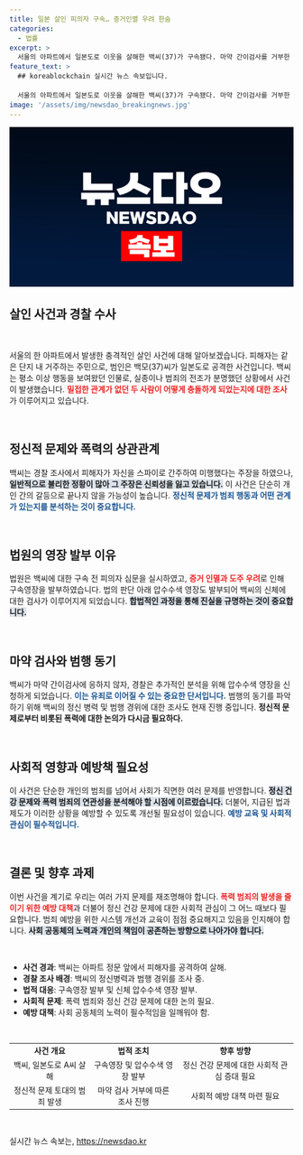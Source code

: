 ```yaml
---
title: 일본 살인 피의자 구속… 증거인멸 우려 한숨
categories:
  - 법률
excerpt: >
  서울의 아파트에서 일본도로 이웃을 살해한 백씨(37)가 구속됐다. 마약 간이검사를 거부한 그는 압수수색 영장을 통해 배경 조사 중이며, 피해자는 범행 후 긴급 이송됐으나 사망했다. 의외의 범죄 현장, 그 뒤에 숨은 진실은 무엇일까?
feature_text: >
  ## koreablockchain 실시간 뉴스 속보입니다.

  서울의 아파트에서 일본도로 이웃을 살해한 백씨(37)가 구속됐다. 마약 간이검사를 거부한 그는 압수수색 영장을 통해 배경 조사 중이며, 피해자는 범행 후 긴급 이송됐으나 사망했다. 의외의 범죄 현장, 그 뒤에 숨은 진실은 무엇일까?
image: '/assets/img/newsdao_breakingnews.jpg'
---
```


<p><img src="/assets/img/newsdao_breakingnews.jpg" alt="koreablockchain 속보" /></p>

<h2 data-ke-size="size26">살인 사건과 경찰 수사</h2>

<p data-ke-size="size16">&nbsp;</p>

<p>서울의 한 아파트에서 발생한 충격적인 살인 사건에 대해 알아보겠습니다. 피해자는 같은 단지 내 거주하는 주민으로, 범인은 백모(37)씨가 일본도로 공격한 사건입니다. 백씨는 평소 이상 행동을 보여왔던 인물로, 실종이나 범죄의 전조가 분명했던 상황에서 사건이 발생했습니다. <b><span style="color: #ee2323;">밀접한 관계가 없던 두 사람이 어떻게 충돌하게 되었는지에 대한 조사</span></b>가 이루어지고 있습니다.</p>

<p data-ke-size="size16">&nbsp;</p>

<h2 data-ke-size="size26">정신적 문제와 폭력의 상관관계</h2>

<p>백씨는 경찰 조사에서 피해자가 자신을 스파이로 간주하여 미행했다는 주장을 하였으나, <b><span style="background-color: #21538527;">일반적으로 불리한 정황이 많아 그 주장은 신뢰성을 잃고 있습니다.</span></b> 이 사건은 단순히 개인 간의 갈등으로 끝나지 않을 가능성이 높습니다. <b><span style="color: #1a5490;">정신적 문제가 범죄 행동과 어떤 관계가 있는지를 분석하는 것이 중요합니다.</span></b></p>

<p data-ke-size="size16">&nbsp;</p>

<h2 data-ke-size="size26">법원의 영장 발부 이유</h2>

<p>법원은 백씨에 대한 구속 전 피의자 심문을 실시하였고, <b><span style="color: #ee2323;">증거 인멸과 도주 우려</span></b>로 인해 구속영장을 발부하였습니다. 법의 판단 아래 압수수색 영장도 발부되어 백씨의 신체에 대한 검사가 이루어지게 되었습니다. <b><span style="background-color: #21538527;">합법적인 과정을 통해 진실을 규명하는 것이 중요합니다.</span></b></p>

<p data-ke-size="size16">&nbsp;</p>

<h2 data-ke-size="size26">마약 검사와 범행 동기</h2>

<p>백씨가 마약 간이검사에 응하지 않자, 경찰은 추가적인 분석을 위해 압수수색 영장을 신청하게 되었습니다. <b><span style="color: #1a5490;">이는 유죄로 이어질 수 있는 중요한 단서입니다.</span></b> 범행의 동기를 파악하기 위해 백씨의 정신 병력 및 범행 경위에 대한 조사도 현재 진행 중입니다. <b><span style="ee2323;">정신적 문제로부터 비롯된 폭력에 대한 논의가 다시금 필요하다.</span></b></p>

<p data-ke-size="size16">&nbsp;</p>

<h2 data-ke-size="size26">사회적 영향과 예방책 필요성</h2>

<p>이 사건은 단순한 개인의 범죄를 넘어서 사회가 직면한 여러 문제를 반영합니다. <b><span style="background-color: #21538527;">정신 건강 문제와 폭력 범죄의 연관성을 분석해야 할 시점에 이르렀습니다.</span></b> 더불어, 지급된 법과 제도가 이러한 상황을 예방할 수 있도록 개선될 필요성이 있습니다. <b><span style="color: #1a5490;">예방 교육 및 사회적 관심이 필수적입니다.</span></b></p>

<p data-ke-size="size16">&nbsp;</p>

<h2 data-ke-size="size26">결론 및 향후 과제</h2>

<p>이번 사건을 계기로 우리는 여러 가지 문제를 재조명해야 합니다. <b><span style="color: #ee2323;">폭력 범죄의 발생을 줄이기 위한 예방 대책</span></b>과 더불어 정신 건강 문제에 대한 사회적 관심이 그 어느 때보다 필요합니다. 범죄 예방을 위한 시스템 개선과 교육이 점점 중요해지고 있음을 인지해야 합니다. <b><span style="background-color: #21538527;">사회 공동체의 노력과 개인의 책임이 공존하는 방향으로 나아가야 합니다.</span></b></p>

<p data-ke-size="size16">&nbsp;</p>

<ul>
<li><b>사건 경과</b>: 백씨는 아파트 정문 앞에서 피해자를 공격하여 살해.</li>
<li><b>경찰 조사 배경</b>: 백씨의 정신병력과 범행 경위를 조사 중.</li>
<li><b>법적 대응</b>: 구속영장 발부 및 신체 압수수색 영장 발부.</li>
<li><b>사회적 문제</b>: 폭력 범죄와 정신 건강 문제에 대한 논의 필요.</li>
<li><b>예방 대책</b>: 사회 공동체의 노력이 필수적임을 일깨워야 함.</li>
</ul>

<p data-ke-size="size16">&nbsp;</p>

<table>
<tr>
<td style="text-align: center; height: 17px;"><b>사건 개요</b></td>
<td style="text-align: center; height: 17px;"><b>법적 조치</b></td>
<td style="text-align: center; height: 17px;"><b>향후 방향</b></td>
</tr>
<tr>
<td style="text-align: center; height: 17px;">백씨, 일본도로 A씨 살해</td>
<td style="text-align: center; height: 17px;">구속영장 및 압수수색 영장 발부</td>
<td style="text-align: center; height: 17px;">정신 건강 문제에 대한 사회적 관심 증대 필요</td>
</tr>
<tr>
<td style="text-align: center; height: 17px;">정신적 문제 토대의 범죄 발생</td>
<td style="text-align: center; height: 17px;">마약 검사 거부에 따른 조사 진행</td>
<td style="text-align: center; height: 17px;">사회적 예방 대책 마련 필요</td>
</tr>
</table>

<p data-ke-size="size16">&nbsp;</p>
실시간 뉴스 속보는, <a href="https://newsdao.kr" rel="dofollow">https://newsdao.kr</a>


